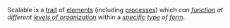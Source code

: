 Scalable is a [trait](https://github.com/gcassel/Modular-Organization-Terminology/blob/master/terms/trait.md) of [elements](https://github.com/gcassel/Modular-Organization-Terminology/blob/master/terms/element.md) (including [processes](https://github.com/gcassel/Modular-Organization-Terminology/blob/master/terms/process.md)) which *can [function](https://github.com/gcassel/Modular-Organization-Terminology/blob/master/terms/function.md) at different [levels of organization](https://github.com/gcassel/Modular-Organization-Terminology/blob/master/compound-terms/level-of-organization)* within a *[specific](https://github.com/gcassel/Modular-Organization-Terminology/blob/master/terms/specific.md) [type](https://github.com/gcassel/Modular-Organization-Terminology/blob/master/terms/type.md) of [form](https://github.com/gcassel/Modular-Organization-Terminology/blob/master/terms/form.md)*.
